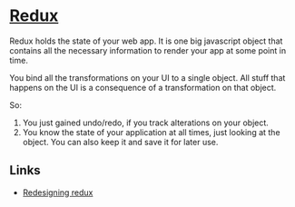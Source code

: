 # [Redux](https://redux.js.org)
Redux holds the state of your web app. It is one big javascript object that contains all the necessary information to render your app at some point in time.

You bind all the transformations on your UI to a single object. All stuff that happens on the UI is a consequence of a transformation on that object.

So:
1. You just gained undo/redo, if you track alterations on your object.
2. You know the state of your application at all times, just looking at the object. You can also keep it and save it for later use.

## Links
- [Redesigning redux](https://hackernoon.com/redesigning-redux-b2baee8b8a38)